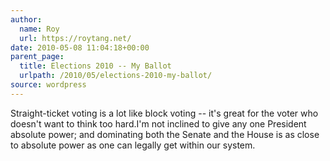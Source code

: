 ```yaml
---
author:
  name: Roy
  url: https://roytang.net/
date: 2010-05-08 11:04:18+00:00
parent_page:
  title: Elections 2010 -- My Ballot
  urlpath: /2010/05/elections-2010-my-ballot/
source: wordpress
---
```


Straight-ticket voting is a lot like block voting -- it's great for the voter who doesn't want to think too hard.I'm not inclined to give any one President absolute power; and dominating both the Senate and the House is as close to absolute power as one can legally get within our system.